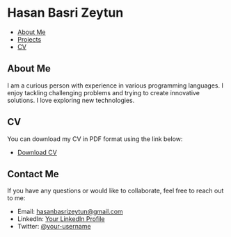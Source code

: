 # Hasan Basri Zeytun

- [About Me](#about-me)
- [Projects](#projects)
- [CV](#cv)

## About Me

I am a curious person with experience in various programming languages. I enjoy tackling challenging problems and trying to create innovative solutions. I love exploring new technologies.

## CV

You can download my CV in PDF format using the link below:

- [Download CV](https://your-username.github.io/cv.pdf)

## Contact Me

If you have any questions or would like to collaborate, feel free to reach out to me:

- Email: hasanbasrizeytun@gmail.com
- LinkedIn: [Your LinkedIn Profile](https://www.linkedin.com/in/hasan-basri-zeytun-64b55b181/)
- Twitter: [@your-username](https://twitter.com/ZeytunBasri)

